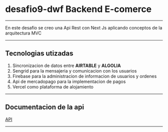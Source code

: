 # desafio9-dwf Backend E-comerce
***
En este desafio se creo una Api Rest con Next Js aplicando conceptos de la arquitectura MVC
***
## Tecnologias utizadas
1. Sincronizacion de datos entre **AIRTABLE** y **ALGOLIA**
2. Sengrid para la mensajeria y comunicacion con los usuarios
3. Firebase para la administracion de informacion de usuarios y ordenes 
4. Api de mercadopago para la implementacion de pagos 
5. Vercel como plataforma de alojamiento
***
## Documentacion de la api
[API](www.google.com)
***
